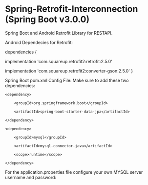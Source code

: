 # Spring-Retrofit-Interconnection (Spring Boot v3.0.0)

Spring Boot and Android Retrofit Library for RESTAPI.

Android Dependecies for Retrofit:

dependencies {

  implementation 'com.squareup.retrofit2:retrofit:2.5.0'

  implementation 'com.squareup.retrofit2:converter-gson:2.5.0'
}

Spring Boot pom.xml Config File:
Make sure to add these two dependencies:





    <dependency>

		<groupId>org.springframework.boot</groupId>
    
		<artifactId>spring-boot-starter-data-jpa</artifactId>
      
	</dependency>

	<dependency>
    
		<groupId>mysql</groupId>
      
		<artifactId>mysql-connector-java</artifactId>
      
		<scope>runtime</scope>
      
	</dependency>
  
  
  For the application.properties file configure your own MYSQL server username and password:
  
